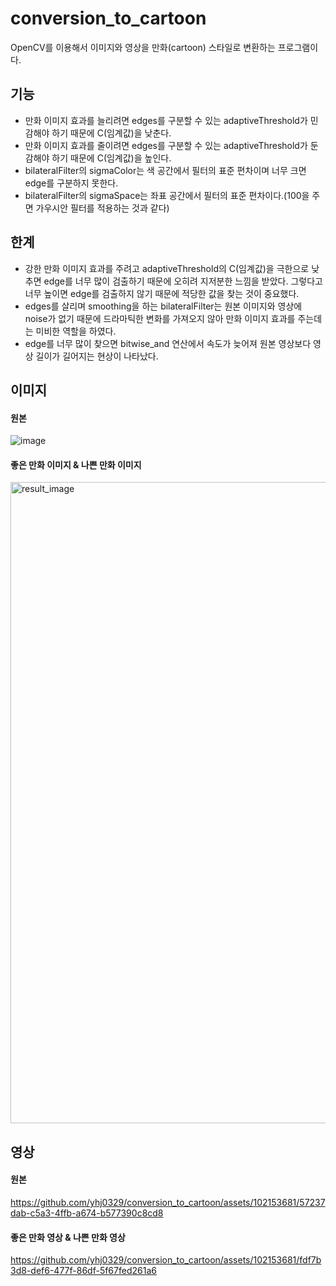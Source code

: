 # conversion_to_cartoon
OpenCV를 이용해서 이미지와 영상을 만화(cartoon) 스타일로 변환하는 프로그램이다.

## 기능
- 만화 이미지 효과를 늘리려면 edges를 구분할 수 있는 adaptiveThreshold가 민감해야 하기 때문에 C(임계값)을 낮춘다.
- 만화 이미지 효과를 줄이려면 edges를 구분할 수 있는 adaptiveThreshold가 둔감해야 하기 때문에 C(임계값)을 높인다.
- bilateralFilter의 sigmaColor는 색 공간에서 필터의 표준 편차이며 너무 크면 edge를 구분하지 못한다.
- bilateralFilter의 sigmaSpace는 좌표 공간에서 필터의 표준 편차이다.(100을 주면 가우시안 필터를 적용하는 것과 같다)

## 한계
- 강한 만화 이미지 효과를 주려고 adaptiveThreshold의 C(임계값)을 극한으로 낮추면 edge를 너무 많이 검출하기 때문에 오히려 지저분한 느낌을 받았다.
  그렇다고 너무 높이면 edge를 검출하지 않기 때문에 적당한 값을 찾는 것이 중요했다.
- edges를 살리며 smoothing을 하는 bilateralFilter는 원본 이미지와 영상에 noise가 없기 때문에 드라마틱한 변화를 가져오지 않아 만화 이미지 효과를 주는데는 미비한 역할을 하였다.
- edge를 너무 많이 찾으면 bitwise_and 연산에서 속도가 늦어져 원본 영상보다 영상 길이가 길어지는 현상이 나타났다.

## 이미지

#### 원본

![image](https://github.com/yhj0329/conversion_to_cartoon/assets/102153681/3f6d0f5a-a3f1-4c1b-9a2d-45e0b6894583)

#### 좋은 만화 이미지 & 나쁜 만화 이미지

<img width="1026" alt="result_image" src="https://github.com/yhj0329/conversion_to_cartoon/assets/102153681/3a0d293e-f583-42d1-bed5-39036686c0b2">

## 영상

#### 원본

https://github.com/yhj0329/conversion_to_cartoon/assets/102153681/57237dab-c5a3-4ffb-a674-b577390c8cd8

#### 좋은 만화 영상 & 나쁜 만화 영상

https://github.com/yhj0329/conversion_to_cartoon/assets/102153681/fdf7b3d8-def6-477f-86df-5f67fed261a6
